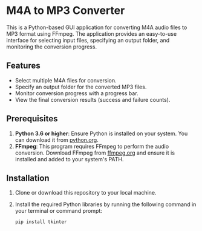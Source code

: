 # M4A to MP3 Converter

This is a Python-based GUI application for converting M4A audio files to MP3 format using FFmpeg. The application provides an easy-to-use interface for selecting input files, specifying an output folder, and monitoring the conversion progress.

## Features

- Select multiple M4A files for conversion.
- Specify an output folder for the converted MP3 files.
- Monitor conversion progress with a progress bar.
- View the final conversion results (success and failure counts).

## Prerequisites

1. **Python 3.6 or higher**: Ensure Python is installed on your system. You can download it from [python.org](https://www.python.org/).
2. **FFmpeg**: This program requires FFmpeg to perform the audio conversion. Download FFmpeg from [ffmpeg.org](https://ffmpeg.org/) and ensure it is installed and added to your system's PATH.

## Installation

1. Clone or download this repository to your local machine.
2. Install the required Python libraries by running the following command in your terminal or command prompt:

   ```sh
   pip install tkinter
